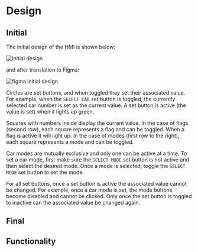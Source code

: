 # Design

## Initial

The initial design of the HMI is shown below:

![initial design]()

and after translation to Figma:

![figma initial design]()

Circles are set buttons, and when toggled they set their associated value. For example, when the `SELECT CAR` set button is toggled, the currently selected car number is set as the current value. A set button is active (the value is set) when it lights up green. 

Squares with numbers inside display the current value. In the case of flags (second row), each square represents a flag and can be toggled. When a flag is active it will light up. In the case of modes (first row to the right), each square represents a mode and can be toggled. 

Car modes are mutually exclusive and only one can be active at a time. To set a car mode, first make sure the `SELECT MODE` set button is not active and then select the desired mode. Once a mode is selected, toggle the `SELECT MODE` set button to set the mode.

For all set buttons, once a set button is active the associated value cannot be changed. For example, once a car mode is set, the mode buttons become disabled and cannot be clicked. Only once the set button is toggled to inactive can the associated value be changed again.

## Final

## Functionality